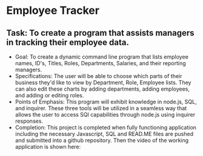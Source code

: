 # Employee Tracker

## Task: To create a program that assists managers in tracking their employee data.
* Goal: To create a dynamic command line program that lists employee names, ID's, Titles, Roles, Departments, Salaries, and their reporting managers.
* Specifications: The user will be able to choose which parts of their business they'd like to view by Department, Role, Employee lists. They can also edit these charts by adding departments, adding employees, and adding or editing roles.
* Points of Emphasis: This program will exhibit knowledge in node.js, SQL, and inquirer. These three tools will be utilized in a seamless way that allows the user to access SQl capabilities through node.js using inquirer responses.
* Completion: This project is completed when fully functioning application including the necessary Javascript, SQL and READ.ME files are pushed and submitted into a github repository. Then the video of the working application is shown here: 